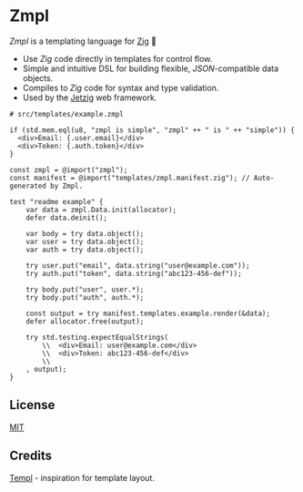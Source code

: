 # Zmpl

_Zmpl_ is a templating language for [Zig](https://ziglang.org/) :lizard:

* Use _Zig_ code directly in templates for control flow.
* Simple and intuitive DSL for building flexible, _JSON_-compatible data objects.
* Compiles to _Zig_ code for syntax and type validation.
* Used by the [Jetzig](https://github.com/bobf/jetzig) web framework.


```zig
# src/templates/example.zmpl

if (std.mem.eql(u8, "zmpl is simple", "zmpl" ++ " is " ++ "simple")) {
  <div>Email: {.user.email}</div>
  <div>Token: {.auth.token}</div>
}
```

```zig
const zmpl = @import("zmpl");
const manifest = @import("templates/zmpl.manifest.zig"); // Auto-generated by Zmpl.

test "readme example" {
    var data = zmpl.Data.init(allocator);
    defer data.deinit();

    var body = try data.object();
    var user = try data.object();
    var auth = try data.object();

    try user.put("email", data.string("user@example.com"));
    try auth.put("token", data.string("abc123-456-def"));

    try body.put("user", user.*);
    try body.put("auth", auth.*);

    const output = try manifest.templates.example.render(&data);
    defer allocator.free(output);

    try std.testing.expectEqualStrings(
        \\  <div>Email: user@example.com</div>
        \\  <div>Token: abc123-456-def</div>
        \\
    , output);
}
```

## License

[MIT](LICENSE)

## Credits

[Templ](https://github.com/a-h/templ) - inspiration for template layout.
